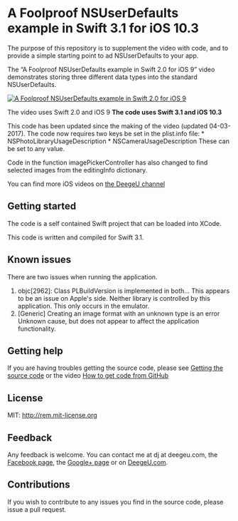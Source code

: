 # A Foolproof NSUserDefaults example in Swift 3.1 for iOS 10.3

The purpose of this repository is to supplement the video with code, and to provide a simple starting point to ad NSUserDefaults to your app.

The “A Foolproof NSUserDefaults example in Swift 2.0 for iOS 9” video demonstrates storing three different data types into the standard NSUserDefaults.

[![A Foolproof NSUserDefaults example in Swift 2.0 for iOS 9](https://img.youtube.com/vi/XD9LWJthqNE/0.jpg)](https://youtu.be/XD9LWJthqNE)

The video uses Swift 2.0 and iOS 9
**The code uses Swift 3.1 and iOS 10.3**

This code has been updated since the making of the video (updated 04-03-2017). The code now requires two keys be set in the plist.info file:
    * NSPhotoLibraryUsageDescription
    * NSCameraUsageDescription
These can be set to any value.

Code in the function imagePickerController has also changed to find selected images from the editingInfo dictionary.

You can find more iOS videos on [the DeegeU channel](http://www.deegeu.com/subscribe)

## Getting started

The code is a self contained Swift project that can be loaded into XCode.

This code is written and compiled for Swift 3.1.

## Known issues
There are two issues when running the application.
1. objc[2962]: Class PLBuildVersion is implemented in both...
   This appears to be an issue on Apple's side. Neither library is controlled by this application. This only occurs in the emulator.
2. [Generic] Creating an image format with an unknown type is an error
   Unknown cause, but does not appear to affect the application functionality.

## Getting help

If you are having troubles getting the source code, please see [Getting the source code](http://www.deegeu.com/getting-the-source-code/) or the video [How to get code from GitHub](http://www.deegeu.com/videos/how-to-get-code-from-github/)  

## License

MIT: http://rem.mit-license.org

## Feedback

Any feedback is welcome. You can contact me at dj at deegeu.com, the [Facebook page](https://www.facebook.com/deegeu.programming.tutorials), the [Google+ page](https://plus.google.com/+Deegeu-programming-tutorials/posts) or on [DeegeU.com](http://www.deegeu.com).

## Contributions

If you wish to contribute to any issues you find in the source code, please issue a pull request.
